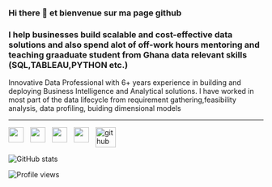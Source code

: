 ### Hi there 👋 et bienvenue sur ma page github

### I help businesses build scalable and cost-effective data solutions and also spend alot of off-work hours mentoring and teaching graaduate student from Ghana data relevant skills (SQL,TABLEAU,PYTHON etc.)


Innovative Data Professional with 6+ years experience in building and deploying Business Intelligence and Analytical solutions. I have worked in most part of the data lifecycle from requirement gathering,feasibility analysis, data profiling, buiding dimensional models 

---


<img align="left" width="30px" style="padding-right:10px;" src="https://cdn.jsdelivr.net/gh/devicons/devicon/icons/azure/azure-original.svg" />
<img align="left" width="30px" style="padding-right:10px;" src="https://cdn.jsdelivr.net/gh/devicons/devicon/icons/bash/bash-original.svg" />
<img align="left" width="30px" style="padding-right:10px;" src="https://cdn.jsdelivr.net/gh/devicons/devicon/icons/docker/docker-original-wordmark.svg" />
<a href="https://google.com" target="_blank" rel="noreferrer"><img align="left" width="30px" style="padding-right:10px;" src="https://cdn.jsdelivr.net/gh/devicons/devicon/icons/googlecloud/googlecloud-original.svg" />
</a>
                    
</b>

[<img src='https://cdn.jsdelivr.net/npm/simple-icons@3.0.1/icons/github.svg' alt='github' height='40'>](https://github.com/dconesoko)  

![GitHub stats](https://github-readme-stats.vercel.app/api?username=dconesoko&show_icons=true)  

![Profile views](https://gpvc.arturio.dev/dconesoko)  

<!--
**Dconesoko/Dconesoko** is a ✨ _special_ ✨ repository because its `README.md` (this file) appears on your GitHub profile.

Here are some ideas to get you started:

- 🔭 I’m currently working on ...
- 🌱 I’m currently learning ...
- 👯 I’m looking to collaborate on ...
- 🤔 I’m looking for help with ...
- 💬 Ask me about ...
- 📫 How to reach me: ...
- 😄 Pronouns: ...
- ⚡ Fun fact: ...
-->
